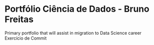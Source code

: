# Portfólio Ciência de Dados - Bruno Freitas
Primary portfolio that will assist in migration to Data Science career
Exercício de Commit
